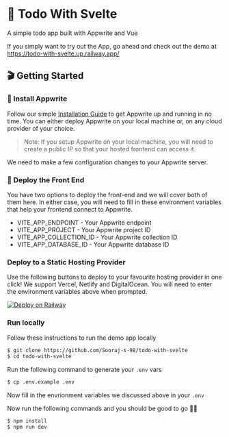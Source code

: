 # 🔖 Todo With Svelte

A simple todo app built with Appwrite and Vue

If you simply want to try out the App, go ahead and check out the demo at https://todo-with-svelte.up.railway.app/

## 🎬 Getting Started

### 🤘 Install Appwrite 
Follow our simple [Installation Guide](https://appwrite.io/docs/installation) to get Appwrite up and running in no time. You can either deploy Appwrite on your local machine or, on any cloud provider of your choice. 

> Note: If you setup Appwrite on your local machine, you will need to create a public IP so that your hosted frontend can access it.
  
We need to make a few configuration changes to your Appwrite server. 



### 🚀 Deploy the Front End
You have two options to deploy the front-end and we will cover both of them here. In either case, you will need to fill in these environment variables that help your frontend connect to Appwrite.

* VITE_APP_ENDPOINT - Your Appwrite endpoint
* VITE_APP_PROJECT - Your Appwrite project ID
* VITE_APP_COLLECTION_ID - Your Appwrite collection ID 
* VITE_APP_DATABASE_ID - Your Appwrite database ID

### **Deploy to a Static Hosting Provider**

Use the following buttons to deploy to your favourite hosting provider in one click! We support Vercel, Netlify and DigitalOcean. You will need to enter the environment variables above when prompted.

[![Deploy on Railway](https://railway.app/button.svg)](https://railway.app/new/template/YMe32a?referralCode=Yh2rJK)


### **Run locally**

Follow these instructions to run the demo app locally

```sh
$ git clone https://github.com/Sooraj-s-98/todo-with-svelte
$ cd todo-with-svelte
```

Run the following command to generate your `.env` vars  

```sh
$ cp .env.example .env
```

Now fill in the envrionment variables we discussed above in your `.env`

Now run the following commands and you should be good to go 💪🏼 
```
$ npm install
$ npm run dev
```
